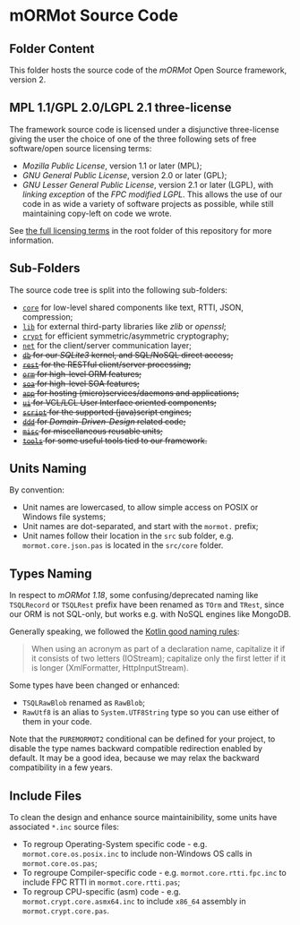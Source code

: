 # mORMot Source Code

## Folder Content

This folder hosts the source code of the *mORMot* Open Source framework, version 2.

## MPL 1.1/GPL 2.0/LGPL 2.1 three-license

The framework source code is licensed under a disjunctive three-license giving the user the choice of one of the three following sets of free software/open source licensing terms:
- *Mozilla Public License*, version 1.1 or later (MPL);
- *GNU General Public License*, version 2.0 or later (GPL);
- *GNU Lesser General Public License*, version 2.1 or later (LGPL), with *linking exception* of the *FPC modified LGPL*.
This allows the use of our code in as wide a variety of software projects as possible, while still maintaining copy-left on code we wrote.

See [the full licensing terms](../LICENCE.md) in the root folder of this repository for more information.

## Sub-Folders

The source code tree is split into the following sub-folders:

- [`core`](core) for low-level shared components like text, RTTI, JSON, compression;
- [`lib`](lib) for external third-party libraries like *zlib* or *openssl*;
- [`crypt`](crypt) for efficient symmetric/asymmetric cryptography;
- [`net`](net) for the client/server communication layer;
- ~~[`db`](db) for our *SQLite3* kernel, and SQL/NoSQL direct access;~~
- ~~[`rest`](rest) for the RESTful client/server processing;~~
- ~~[`orm`](orm) for high-level ORM features;~~
- ~~[`soa`](soa) for high-level SOA features;~~
- ~~[`app`](app) for hosting (micro)services/daemons and applications;~~
- ~~[`ui`](ui) for VCL/LCL User Interface oriented components;~~
- ~~[`script`](script) for the supported (java)script engines;~~
- ~~[`ddd`](ddd) for *Domain-Driven-Design* related code;~~
- ~~[`misc`](misc) for miscellaneous reusable units;~~
- ~~[`tools`](tools) for some useful tools tied to our framework.~~


## Units Naming

By convention:
- Unit names are lowercased, to allow simple access on POSIX or Windows file systems;
- Unit names are dot-separated, and start with the `mormot.` prefix;
- Unit names follow their location in the `src` sub folder, e.g. `mormot.core.json.pas` is located in the `src/core` folder.

## Types Naming

In respect to *mORMot 1.18*, some confusing/deprecated naming like `TSQLRecord` or `TSQLRest` prefix have been renamed as `TOrm` and `TRest`, since our ORM is not SQL-only, but works e.g. with NoSQL engines like MongoDB.

Generally speaking, we followed the [Kotlin good naming rules](https://kotlinlang.org/docs/reference/coding-conventions.html#choosing-good-names):
>  When using an acronym as part of a declaration name, capitalize it if it consists of two letters (IOStream); capitalize only the first letter if it is longer (XmlFormatter, HttpInputStream).

Some types have been changed or enhanced:
- `TSQLRawBlob` renamed as `RawBlob`;
- `RawUtf8` is an alias to `System.UTF8String` type so you can use either of them in your code.

Note that the `PUREMORMOT2` conditional can be defined for your project, to disable the type names backward compatible redirection enabled by default. It may be a good idea, because we may relax the backward compatibility in a few years.

## Include Files

To clean the design and enhance source maintainibility, some units have associated `*.inc` source files:
- To regroup Operating-System specific code - e.g. `mormot.core.os.posix.inc` to include non-Windows OS calls in `mormot.core.os.pas`;
- To regroupe Compiler-specific code - e.g. `mormot.core.rtti.fpc.inc` to include FPC RTTI in `mormot.core.rtti.pas`;
- To regroup CPU-specific (asm) code - e.g. `mormot.crypt.core.asmx64.inc` to include `x86_64` assembly in `mormot.crypt.core.pas`.
